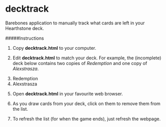 decktrack
=========

Barebones application to manually track what cards are left in your Hearthstone deck.

#####Instructions
1. Copy **decktrack.html** to your computer.
2. Edit **decktrack.html** to match your deck. For example, the (incomplete) deck below contains two copies of *Redemption* and one copy of *Alexstrasza*.


    <!-- Edit section below to match your deck -->
    <li count="2">Redemption</li>
    <li count="1">Alexstrasza</li>
    <!-- Edit section above to match your deck -->

3. Open **decktrack.html** in your favourite web browser.
4. As you draw cards from your deck, click on them to remove them from the list.
5. To refresh the list (for when the game ends), just refresh the webpage.